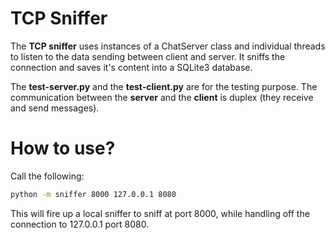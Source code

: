 # TCP Sniffer

The **TCP sniffer** uses instances of a ChatServer class and individual threads to listen to the data sending between client and server. 
It sniffs the connection and saves it's content into a SQLite3 database.

The **test-server.py** and the **test-client.py** are for the testing purpose. The communication between the **server** and the **client** is duplex (they receive and send messages). 

How to use?
===========

Call the following:
```bash
python -m sniffer 8000 127.0.0.1 8080
```

This will fire up a local sniffer to sniff at port 8000, while handling off the connection to 127.0.0.1 port 8080.
